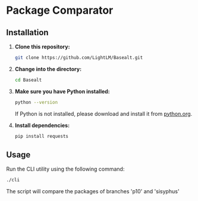 # Package Comparator

## Installation

1. **Clone this repository:**
    ```bash
    git clone https://github.com/LightLM/Basealt.git
    ```

2. **Change into the directory:**
    ```bash
    cd Basealt
    ```

3. **Make sure you have Python installed:**
    ```bash
    python --version
    ```
    If Python is not installed, please download and install it from [python.org](https://www.python.org/).

4. **Install dependencies:**
    ```bash
    pip install requests
    ```

## Usage

Run the CLI utility using the following command:

```bash
./cli
 ```
The script will compare the packages of branches 'p10' and 'sisyphus'
